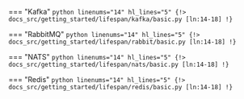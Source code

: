 === "Kafka"
    ```python linenums="14" hl_lines="5"
    {!> docs_src/getting_started/lifespan/kafka/basic.py [ln:14-18] !}
    ```

=== "RabbitMQ"
    ```python linenums="14" hl_lines="5"
    {!> docs_src/getting_started/lifespan/rabbit/basic.py [ln:14-18] !}
    ```

=== "NATS"
    ```python linenums="14" hl_lines="5"
    {!> docs_src/getting_started/lifespan/nats/basic.py [ln:14-18] !}
    ```

=== "Redis"
    ```python linenums="14" hl_lines="5"
    {!> docs_src/getting_started/lifespan/redis/basic.py [ln:14-18] !}
    ```
